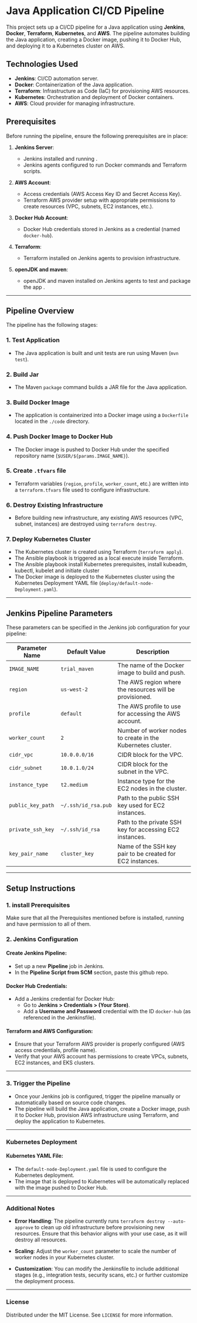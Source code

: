 # Java Application CI/CD Pipeline

This project sets up a CI/CD pipeline for a Java application using **Jenkins**, **Docker**, **Terraform**, **Kubernetes**, and **AWS**. The pipeline automates building the Java application, creating a Docker image, pushing it to Docker Hub, and deploying it to a Kubernetes cluster on AWS.

## Technologies Used

- **Jenkins**: CI/CD automation server.
- **Docker**: Containerization of the Java application.
- **Terraform**: Infrastructure as Code (IaC) for provisioning AWS resources.
- **Kubernetes**: Orchestration and deployment of Docker containers.
- **AWS**: Cloud provider for managing infrastructure.

## Prerequisites

Before running the pipeline, ensure the following prerequisites are in place:

1. **Jenkins Server**:
   - Jenkins installed and running .
   - Jenkins agents configured to run Docker commands and Terraform scripts.
   
2. **AWS Account**:
   - Access credentials (AWS Access Key ID and Secret Access Key).
   - Terraform AWS provider setup with appropriate permissions to create resources (VPC, subnets, EC2 instances, etc.).

3. **Docker Hub Account**:
   - Docker Hub credentials stored in Jenkins as a credential (named `docker-hub`).

4. **Terraform**:
   - Terraform installed on Jenkins agents to provision infrastructure.

5. **openJDK and maven**:
   - openJDK and maven installed on Jenkins agents to test and package the app .

---

## Pipeline Overview

The pipeline has the following stages:

### 1. **Test Application**
   - The Java application is built and unit tests are run using Maven (`mvn test`).
   
### 2. **Build Jar**
   - The Maven `package` command builds a JAR file for the Java application.

### 3. **Build Docker Image**
   - The application is containerized into a Docker image using a `Dockerfile` located in the `./code` directory.
   
### 4. **Push Docker Image to Docker Hub**
   - The Docker image is pushed to Docker Hub under the specified repository name (`$USER/${params.IMAGE_NAME}`).

### 5. **Create `.tfvars` file**
   - Terraform variables (`region`, `profile`, `worker_count`, etc.) are written into a `terraform.tfvars` file used to configure infrastructure.

### 6. **Destroy Existing Infrastructure**
   - Before building new infrastructure, any existing AWS resources (VPC, subnet, instances) are destroyed using `terraform destroy`.

### 7. **Deploy Kubernetes Cluster**
   - The Kubernetes cluster is created using Terraform (`terraform apply`).
   - The Ansible playbook is triggered as a local execute inside Terraform.
   - The Ansible playbook install Kubernetes prerequisites, install kubeadm, kubectl, kubelet and initiate cluster  
   - The Docker image is deployed to the Kubernetes cluster using the Kubernetes Deployment YAML file (`deploy/default-node-Deployment.yaml`).
   
---

## Jenkins Pipeline Parameters

These parameters can be specified in the Jenkins job configuration for your pipeline:

| Parameter Name          | Default Value     | Description                                                   |
|-------------------------|-------------------|---------------------------------------------------------------|
| `IMAGE_NAME`            | `trial_maven`     | The name of the Docker image to build and push.                |
| `region`                | `us-west-2`       | The AWS region where the resources will be provisioned.        |
| `profile`               | `default`         | The AWS profile to use for accessing the AWS account.          |
| `worker_count`          | `2`               | Number of worker nodes to create in the Kubernetes cluster.    |
| `cidr_vpc`              | `10.0.0.0/16`     | CIDR block for the VPC.                                       |
| `cidr_subnet`           | `10.0.1.0/24`     | CIDR block for the subnet in the VPC.                         |
| `instance_type`         | `t2.medium`       | Instance type for the EC2 nodes in the cluster.                |
| `public_key_path`       | `~/.ssh/id_rsa.pub` | Path to the public SSH key used for EC2 instances.            |
| `private_ssh_key`       | `~/.ssh/id_rsa`   | Path to the private SSH key for accessing EC2 instances.      |
| `key_pair_name`         | `cluster_key`     | Name of the SSH key pair to be created for EC2 instances.     |

---

## Setup Instructions

### 1. install Prerequisites

Make sure that all the Prerequisites mentioned before is installed, running and have permission to all of them.


### 2. Jenkins Configuration

#### Create Jenkins Pipeline:
- Set up a new **Pipeline** job in Jenkins.
- In the **Pipeline Script from SCM** section, paste this github repo.

#### Docker Hub Credentials:
- Add a Jenkins credential for Docker Hub:
  - Go to **Jenkins > Credentials > (Your Store)**.
  - Add a **Username and Password** credential with the ID `docker-hub` (as referenced in the Jenkinsfile).

#### Terraform and AWS Configuration:
- Ensure that your Terraform AWS provider is properly configured (AWS access credentials, profile name).
- Verify that your AWS account has permissions to create VPCs, subnets, EC2 instances, and EKS clusters.

---

### 3. Trigger the Pipeline

- Once your Jenkins job is configured, trigger the pipeline manually or automatically based on source code changes.
- The pipeline will build the Java application, create a Docker image, push it to Docker Hub, provision AWS infrastructure using Terraform, and deploy the application to Kubernetes.

---

### Kubernetes Deployment

#### Kubernetes YAML File:
- The `default-node-Deployment.yaml` file is used to configure the Kubernetes deployment.
- The image that is deployed to Kubernetes will be automatically replaced with the image pushed to Docker Hub.

---

### Additional Notes

- **Error Handling**: The pipeline currently runs `terraform destroy --auto-approve` to clean up old infrastructure before provisioning new resources. Ensure that this behavior aligns with your use case, as it will destroy all resources.

- **Scaling**: Adjust the `worker_count` parameter to scale the number of worker nodes in your Kubernetes cluster.

- **Customization**: You can modify the Jenkinsfile to include additional stages (e.g., integration tests, security scans, etc.) or further customize the deployment process.

---

### License

Distributed under the MIT License. See `LICENSE` for more information.

